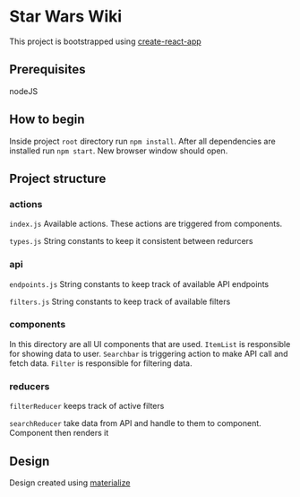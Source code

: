 # Star Wars Wiki

This project is bootstrapped using [create-react-app](https://github.com/facebook/create-react-app)

## Prerequisites

nodeJS

## How to begin

Inside project `root` directory run `npm install`. After all dependencies are installed run `npm start`. New browser window should open.

## Project structure

### actions

`index.js` Available actions. These actions are triggered from components.

`types.js` String constants to keep it consistent between redurcers

### api

`endpoints.js` String constants to keep track of available API endpoints

`filters.js` String constants to keep track of available filters

### components

In this directory are all UI components that are used. `ItemList` is responsible for showing data to user. `Searchbar` is triggering action to make API call and fetch data. `Filter` is responsible for filtering data.

### reducers

`filterReducer` keeps track of active filters

`searchReducer` take data from API and handle to them to component. Component then renders it

## Design

Design created using [materialize](www.materializecss.com)
